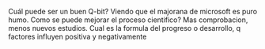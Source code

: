 Cuál puede ser un buen Q-bit? Viendo que el majorana de microsoft es puro humo.
Como se puede mejorar el proceso cientifico? Mas comprobacion, menos nuevos estudios.
Cual es la formula del progreso o desarrollo, q factores influyen positiva y negativamente